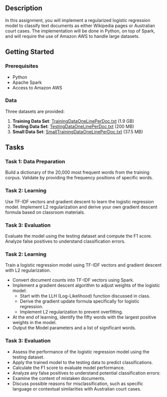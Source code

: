 
## Description
In this assignment, you will implement a regularized logistic regression model to classify text documents as either Wikipedia pages or Australian court cases. The implementation will be done in Python, on top of Spark, and will require the use of Amazon AWS to handle large datasets.

## Getting Started

### Prerequisites
- Python
- Apache Spark
- Access to Amazon AWS

### Data
Three datasets are provided:
1. **Training Data Set**: [TrainingDataOneLinePerDoc.txt](https://s3.amazonaws.com/chrisjermainebucket/comp330_A5/TrainingDataOneLinePerDoc.txt) (1.9 GB)
2. **Testing Data Set**: [TestingDataOneLinePerDoc.txt](https://s3.amazonaws.com/chrisjermainebucket/comp330_A5/TestingDataOneLinePerDoc.txt) (200 MB)
3. **Small Data Set**: [SmallTrainingDataOneLinePerDoc.txt](https://s3.amazonaws.com/chrisjermainebucket/comp330_A5/SmallTrainingDataOneLinePerDoc.txt) (37.5 MB)


## Tasks
### Task 1: Data Preparation
Build a dictionary of the 20,000 most frequent words from the training corpus. Validate by providing the frequency positions of specific words.

### Task 2: Learning
Use TF-IDF vectors and gradient descent to learn the logistic regression model. Implement L2 regularization and derive your own gradient descent formula based on classroom materials.

### Task 3: Evaluation
Evaluate the model using the testing dataset and compute the F1 score. Analyze false positives to understand classification errors.


### Task 2: Learning
Train a logistic regression model using TF-IDF vectors and gradient descent with L2 regularization. 
- Convert document counts into TF-IDF vectors using Spark.
- Implement a gradient descent algorithm to adjust weights of the logistic model:
    - Start with the LLH (Log-Likelihood) function discussed in class.
    - Derive the gradient update formula specifically for logistic regression.
    - Implement L2 regularization to prevent overfitting.
- At the end of learning, identify the fifty words with the largest positive weights in the model.
- Output the Model parameters and a list of significant words.


### Task 3: Evaluation
- Assess the performance of the logistic regression model using the testing dataset.
- Apply the trained model to the testing data to predict classifications.
- Calculate the F1 score to evaluate model performance.
- Analyze any false positives to understand potential classification errors:
- Examine the content of mistaken documents.
- Discuss possible reasons for misclassification, such as specific language or contextual similarities with Australian court cases.
 
